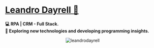 # <b>[Leandro Dayrell  🚀](https://www.linkedin.com/in/leandrodayrell//)</b>
<b>💻 RPA | CRM - Full Stack.</b><br>
<b>🤔 Exploring new technologies and developing programming insights.</b><br>

<div align="center">
 <p><img align="center" src="https://github-readme-streak-stats.herokuapp.com/?user=leandrodayrell&theme=chartreuse-dark" alt="leandrodayrell" /></p>
